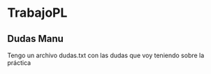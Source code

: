 # TrabajoPL

## Dudas Manu
Tengo un archivo dudas.txt con las dudas que voy teniendo sobre la práctica
